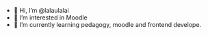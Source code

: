 - 👋 Hi, I’m @lalaulalai
- 👀 I’m interested in Moodle
- 🌱 I’m currently learning pedagogy, moodle and frontend develope.


<!---
- 💞️ I’m looking to collaborate on 
- 📫 How to reach me 
lalaulalai/lalaulalai is a ✨ special ✨ repository because its `README.md` (this file) appears on your GitHub profile.
You can click the Preview link to take a look at your changes.
--->
